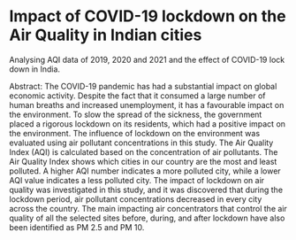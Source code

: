 # Impact of COVID-19 lockdown on the Air Quality in Indian cities

Analysing AQI data of 2019, 2020 and 2021 and the effect of COVID-19 lock down in India.

Abstract: The COVID-19 pandemic has had a substantial impact on global economic activity. Despite
the fact that it consumed a large number of human breaths and increased unemployment, it has
a favourable impact on the environment. To slow the spread of the sickness, the government
placed a rigorous lockdown on its residents, which had a positive impact on the environment.
The influence of lockdown on the environment was evaluated using air pollutant concentrations
in this study. The Air Quality Index (AQI) is calculated based on the concentration of air
pollutants. The Air Quality Index shows which cities in our country are the most and least
polluted. A higher AQI number indicates a more polluted city, while a lower AQI value indicates
a less polluted city. The impact of lockdown on air quality was investigated in this study, and
it was discovered that during the lockdown period, air pollutant concentrations decreased in
every city across the country. The main impacting air concentrators that control the air quality
of all the selected sites before, during, and after lockdown have also been identified as PM 2.5
and PM 10.
